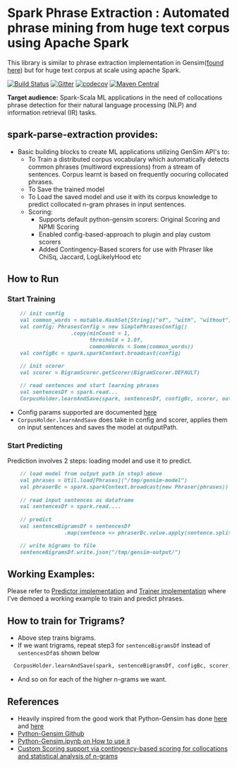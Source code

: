 
# Spark Phrase Extraction : Automated phrase mining from huge text corpus using Apache Spark

This library is similar to phrase extraction implementation in Gensim([found here](https://github.com/RaRe-Technologies/gensim)) but for huge text corpus at scale using apache Spark. 

[![Build Status](https://travis-ci.org/spoddutur/spark-phrase-extraction.svg?branch=master)](https://travis-ci.org/spoddutur/spark-phrase-extraction)
[![Gitter](https://badges.gitter.im/Join%20Chat.svg)](https://gitter.im/spark-phrase-extraction?utm_source=badge&utm_medium=badge&utm_campaign=pr-badge&utm_content=body_badge)
[![codecov](https://codecov.io/gh/spoddutur/spark-phrase-extraction/branch/master/graph/badge.svg)](https://codecov.io/gh/spoddutur/spark-phrase-extraction)
[![Maven Central](https://img.shields.io/maven-central/v/com.github.spoddutur/spark-phrase-extraction_1.0.svg)](https://maven-badges.herokuapp.com/maven-central/com.github.spoddutur/spark-phrase-extraction_1.0)

**Target audience:** Spark-Scala ML applications in the need of collocations phrase detection for their natural language processing (NLP) and information retrieval (IR) tasks.
<br/>

## spark-parse-extraction provides:
- Basic building blocks to create ML applications utilizing GenSim API's to:
  - To Train a distributed corpus vocabulary which automatically detects common phrases (multiword expressions) from a stream of sentences. Corpus learnt is based on frequently oocuring collocated phrases.
  - To Save the trained model
  - To Load the saved model and use it with its corpus knowledge to predict collocated n-gram phrases in input sentences.
  - Scoring:
    - Supports default python-gensim scorers: Original Scoring and NPMI Scoring
    - Enabled config-based-approach to plugin and play custom scorers
    - Added Contingency-Based scorers for use with Phraser like ChiSq, Jaccard, LogLikelyHood etc

## How to Run
### Start Training
```markdown
    // init config
    val common_words = mutable.HashSet[String]("of", "with", "without", "and", "or", "the", "a")
    val config: PhrasesConfig = new SimplePhrasesConfig()
                    .copy(minCount = 1, 
                          threshold = 1.0f, 
                          commonWords = Some(common_words))
    val configBc = spark.sparkContext.broadcast(config)
    
    // init scorer
    val scorer = BigramScorer.getScorer(BigramScorer.DEFAULT)

    // read sentences and start learning phrases
    val sentencesDf = spark.read...
    CorpusHolder.learnAndSave(spark, sentencesDf, configBc, scorer, outputPath)
```
- Config params supported are documented [here](https://github.com/spoddutur/spark-phrase-extraction/edit/master/src/main/scala/spark/phrase/phraser/PhrasesConfig.scala)
- `CorpusHolder.learnAndSave` does take in config and scorer, applies them on input sentences and saves the model at outputPath.

### Start Predicting
Prediction involves 2 steps: loading model and use it to predict. 
```markdown
    // load model from output path in step3 above
    val phrases = Util.load[Phrases]("/tmp/gensim-model")
    val phraserBc = spark.sparkContext.broadcast(new Phraser(phrases))
    
    // read input sentences as dataframe
    val sentencesDf = spark.read....
    
    // predict
    val sentenceBigramsDf = sentencesDf
                  .map(sentence => phraserBc.value.apply(sentence.split(" ")))

    // write bigrams to file
    sentenceBigramsDf.write.json("/tmp/gensim-output/")
 ```
 
## Working Examples:
Please refer to [Predictor implementation](https://github.com/spoddutur/spark-phrase-extraction/blob/master/src/main/scala/SparkPhrasePredictor.scala) and [Trainer implementation](https://github.com/spoddutur/spark-phrase-extraction/blob/master/src/main/scala/ClusterPhraseExtractionTrainer.scala) where I've demoed a working example to train and predict phrases.
 
## How to train for Trigrams?
- Above step trains bigrams.
- If we want trigrams, repeat step3 for `sentenceBigramsDf` instead of `sentencesDf`as shown below
```markdown
  CorpusHolder.learnAndSave(spark, sentenceBigramsDf, configBc, scorer, outputPath)
```
- And so on for each of the higher n-grams we want.

## References
- Heavily inspired from the good work that Python-Gensim has done [here](https://radimrehurek.com/gensim/models/phrases.html) and [here](http://pydoc.net/gensim/3.2.0/gensim.models.phrases/)
- [Python-Gensim Github](https://github.com/RaRe-Technologies/gensim)
- [Python-Gensim.ipynb on How to use it](https://github.com/jdwittenauer/ipython-notebooks/blob/master/notebooks/libraries/Gensim.ipynb)
- [Custom Scoring support via contingency-based scoring for collocations and statistical analysis of n-grams](http://dspace.uib.no/bitstream/handle/1956/11033/lyse-andersen-mwe-final.pdf?sequence=1&isAllowed=y)
